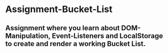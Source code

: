 # Assignment-Bucket-List

## Assignment where you learn about DOM-Manipulation, Event-Listeners and LocalStorage to create and render a working Bucket List.